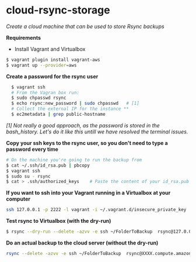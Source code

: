 cloud-rsync-storage
===================
*Create a cloud machine that can be used to store Rsync backups*


**Requirements**
* Install Vagrant and Virtualbox


```bash
$ vagrant plugin install vagrant-aws
$ vagrant up --provider=aws
```

**Create a password for the rsync user**
```bash
  $ vagrant ssh
  # From the Vagran box run:
  $ sudo chpasswd rsync
  $ echo rsync:new_password | sudo chpasswd   # [1]
  # Collect the external IP for the instance **
  $ ec2metadata | grep public-hostname
```

*[1] Not really a good approach, as the password is stored in the bash_history. Let's do it like this untill we have resolved the terminal issues.*


**Copy your ssh keys to the rsync user, so you don't need to type a password every time**
```bash
# On the machine you're going to run the backup from
$ cat ~/.ssh/id_rsa.pub | pbcopy
$ vagrant ssh
$ sudo su - rsync
$ cat > .ssh/authorized_keys    # Paste the content of your id_rsa.pub file here..
```


**If you want to ssh into your Vagrant running in a Virtualbox at your computer**
```bash
ssh 127.0.0.1 -p 2222 -l vagrant -i ~/.vagrant.d/insecure_private_key
```

**Test rsync to Virtualbox  (with the dry-run)**
```bash
$ rsync --dry-run --delete -azvv -e ssh ~/FolderToBackup  rsync@127.0.0.1:BACKUP/ --rsh='ssh -p2222'
````

**Do an actual backup to the cloud server (without the dry-run)**
```bash
rsync --delete -azvv -e ssh ~/FolderToBackup  rsync@XXXX.compute.amazonaws.com:BACKUP/
```
